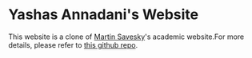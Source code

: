 # Yashas Annadani's Website
 This website is a clone of [Martin Savesky](martinsavesky.com)'s academic website.For more details, please refer to [this github repo](https://github.com/msaveski/www_personal). 


